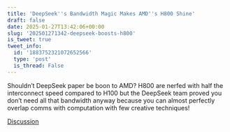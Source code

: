 ```yaml
---
title: 'DeepSeek''s Bandwidth Magic Makes AMD''s H800 Shine'
draft: false
date: 2025-01-27T13:42:06+00:00
slug: '202501271342-deepseek-boosts-h800'
is_tweet: true
tweet_info:
  id: '1883752321072652566'
  type: 'post'
  is_thread: False
---
```




Shouldn’t DeepSeek paper be boon to AMD? H800 are nerfed with half the interconnect speed compared to H100 but the DeepSeek team proved you don’t need all that bandwidth anyway because you can almost perfectly overlap comms with computation with few creative techniques!

[Discussion](https://x.com/sytelus/status/1883752321072652566)
